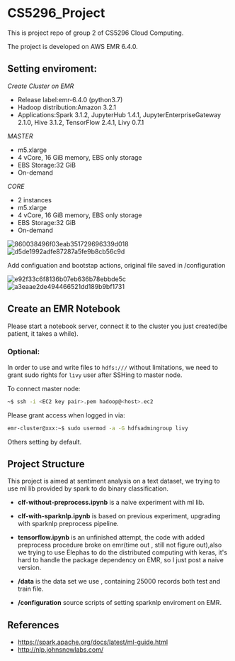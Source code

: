 # CS5296_Project
This is project repo of group 2 of CS5296 Cloud Computing.

The project is developed on AWS EMR 6.4.0.

## Setting enviroment:

*Create Cluster on EMR*
  - Release label:emr-6.4.0 (python3.7)
  - Hadoop distribution:Amazon 3.2.1
  - Applications:Spark 3.1.2, JupyterHub 1.4.1, JupyterEnterpriseGateway 2.1.0, Hive 3.1.2, TensorFlow 2.4.1, Livy 0.7.1
  
  
*MASTER*
- m5.xlarge
- 4 vCore, 16 GiB memory, EBS only storage
- EBS Storage:32 GiB
- On-demand
  

*CORE*
- 2 instances
- m5.xlarge
- 4 vCore, 16 GiB memory, EBS only storage
- EBS Storage:32 GiB
- On-demand

![860038496f03eab351729696339d018](https://user-images.githubusercontent.com/19788285/164482875-0457eabe-3345-4725-90c9-056256b0fb64.png)
![d5de1992adfe87287a5fe9b8cb56c9d](https://user-images.githubusercontent.com/19788285/164483001-c351cbe5-c18e-4ac6-a337-6680a2f4c22f.png)

Add configuation and bootstap actions, original file saved in /configuration

![e92f33c6f8136b07eb636b78ebbde5c](https://user-images.githubusercontent.com/19788285/164483025-e98d8854-f8ec-466b-a985-11f391b9143e.png)
![a3eaae2de494466521dd189b9bf1731](https://user-images.githubusercontent.com/19788285/164483058-1f532063-5d54-4ca3-be68-edba2d18358b.png)


##  Create an EMR Notebook
Please start a notebook server, connect it to the cluster you just created(be patient, it takes a while).

### Optional:

In order to use and write files to `hdfs:///` without limitations, we need to grant sudo rights for `livy` user after SSHing to master node.

To connect master node:
```bash
~$ ssh -i <EC2 key pair>.pem hadoop@<host>.ec2
```
Please grant access when logged in via:
```bash
emr-cluster@xxx:~$ sudo usermod -a -G hdfsadmingroup livy
```

Others setting by default.

## Project Structure

This project is aimed at sentiment analysis on a text dataset, we trying to use ml lib provided by spark to do binary classification.

- **clf-without-preprocess.ipynb** is a naive experiment with ml lib.
- **clf-with-sparknlp.ipynb** is based on previous experiment, upgrading with sparknlp preprocess pipeline.
- **tensorflow.ipynb** is an unfinished attempt, the code with added preprocess procedure broke on emr(time out , still not figure out),also we trying to use Elephas to do the distributed computing with keras, it's hard to handle the package dependency on EMR, so I just post a naive version.


- **/data** is the data set we use , containing 25000 records both test and train file.
-  **/configuration** source scripts of setting sparknlp enviroment on EMR.

## References
- https://spark.apache.org/docs/latest/ml-guide.html
- http://nlp.johnsnowlabs.com/
